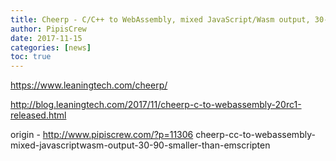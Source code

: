 ```yaml
---
title: Cheerp - C/C++ to WebAssembly, mixed JavaScript/Wasm output, 30-90% smaller than Emscripten
author: PipisCrew
date: 2017-11-15
categories: [news]
toc: true
---
```


https://www.leaningtech.com/cheerp/

http://blog.leaningtech.com/2017/11/cheerp-c-to-webassembly-20rc1-released.html

origin - http://www.pipiscrew.com/?p=11306 cheerp-cc-to-webassembly-mixed-javascriptwasm-output-30-90-smaller-than-emscripten